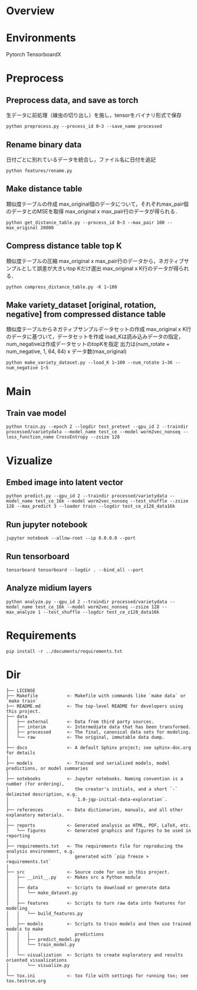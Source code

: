 # Overview

# Environments
Pytorch
TensorboardX

# Preprocess

## **Preprocess** data, and save as torch
生データに前処理（線虫の切り出し）を施し，tensorをバイナリ形式で保存
```
python preprocess.py --process_id 0~3 --save_name processed
```

## **Rename** binary data
日付ごとに別れているデータを統合し，ファイル名に日付を追記
```
python features/rename.py
```

## **Make** distance table
類似度テーブルの作成
max_original個のデータについて，それぞれmax_pair個のデータとのMSEを取得
max_original x max_pair行のデータが得られる．
```
python get_distance_table.py --process_id 0~3 --max_pair 100 --max_original 20000
```

## **Compress** distance table top K
類似度テーブルの圧縮
max_original x max_pair行のデータから，ネガティブサンプルとして誤差が大きいtop Kだけ選出
max_original x K行のデータが得られる．
```
python compress_distance_table.py -K 1~100
```

## **Make** variety_dataset [original, rotation, negative] from compressed distance table
類似度テーブルからネガティブサンプルデータセットの作成
max_original x K行のデータに基づいて，データセットを作成
load_Kは読み込みデータの指定，num_negativeは作成データセットのtopKを指定
出力は(num_rotate + num_negative, 1, 64, 64) x データ数(max_original)
```
python make_variety_dataset.py --load_K 1~100 --num_rotate 1~36 --num_negative 1~5
```

# Main

## **Train** vae model
```
python train.py --epoch 2 --logdir test_pretext --gpu_id 2 --traindir processed/varietydata --model_name test_ce --model worm2vec_nonseq --loss_function_name CrossEntropy --zsize 128
```

# Vizualize

## **Embed** image into latent vector
```
python predict.py --gpu_id 2 --traindir processed/varietydata --model_name test_ce_16k --model worm2vec_nonseq --test_shuffle --zsize 128 --max_predict 3 --loader train --logdir test_ce_z128_data16k
```

## **Run** jupyter notebook
```
jupyter notebook --allow-root --ip 0.0.0.0 --port
```
## **Run** tensorboard
```
tensorboard tensorboard --logdir . --bind_all --port
```

## **Analyze** midium layers
```
python analyze.py --gpu_id 2 --traindir processed/varietydata --model_name test_ce_16k --model worm2vec_nonseq --zsize 128 --max_analyze 1 --test_shuffle --logdir test_ce_z128_data16k
```

# Requirements
```
pip install -r ../documents/requirements.txt
```

# Dir
```
├── LICENSE
├── Makefile           <- Makefile with commands like `make data` or `make train`
├── README.md          <- The top-level README for developers using this project.
├── data
│   ├── external       <- Data from third party sources.
│   ├── interim        <- Intermediate data that has been transformed.
│   ├── processed      <- The final, canonical data sets for modeling.
│   └── raw            <- The original, immutable data dump.
│
├── docs               <- A default Sphinx project; see sphinx-doc.org for details
│
├── models             <- Trained and serialized models, model predictions, or model summaries
│
├── notebooks          <- Jupyter notebooks. Naming convention is a number (for ordering),
│                         the creator's initials, and a short `-` delimited description, e.g.
│                         `1.0-jqp-initial-data-exploration`.
│
├── references         <- Data dictionaries, manuals, and all other explanatory materials.
│
├── reports            <- Generated analysis as HTML, PDF, LaTeX, etc.
│   └── figures        <- Generated graphics and figures to be used in reporting
│
├── requirements.txt   <- The requirements file for reproducing the analysis environment, e.g.
│                         generated with `pip freeze > requirements.txt`
│
├── src                <- Source code for use in this project.
│   ├── __init__.py    <- Makes src a Python module
│   │
│   ├── data           <- Scripts to download or generate data
│   │   └── make_dataset.py
│   │
│   ├── features       <- Scripts to turn raw data into features for modeling
│   │   └── build_features.py
│   │
│   ├── models         <- Scripts to train models and then use trained models to make
│   │   │                 predictions
│   │   ├── predict_model.py
│   │   └── train_model.py
│   │
│   └── visualization  <- Scripts to create exploratory and results oriented visualizations
│       └── visualize.py
│
└── tox.ini            <- tox file with settings for running tox; see tox.testrun.org
```